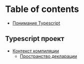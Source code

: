 # Table of contents

* [Понимание Typescript](README.md)

## Typescript проект <a id="project"></a>

* [Контекст компиляции](project/compilation-context/README.md)
  * [Пространство декларации](project/compilation-context/declarationspaces.md)


